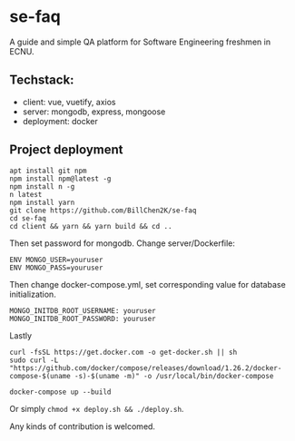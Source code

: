 # se-faq

A guide and simple QA platform for Software Engineering freshmen in ECNU.

## Techstack:

- client: vue, vuetify, axios
- server: mongodb, express, mongoose
- deployment: docker

## Project deployment

```
apt install git npm
npm install npm@latest -g
npm install n -g
n latest
npm install yarn
git clone https://github.com/BillChen2K/se-faq
cd se-faq
cd client && yarn && yarn build && cd ..
```

Then set password for mongodb. Change server/Dockerfile:
```
ENV MONGO_USER=youruser
ENV MONGO_PASS=youruser
```
Then change docker-compose.yml, set corresponding value for database initialization.
```
MONGO_INITDB_ROOT_USERNAME: youruser
MONGO_INITDB_ROOT_PASSWORD: youruser
```
Lastly
```
curl -fsSL https://get.docker.com -o get-docker.sh || sh
sudo curl -L "https://github.com/docker/compose/releases/download/1.26.2/docker-compose-$(uname -s)-$(uname -m)" -o /usr/local/bin/docker-compose

docker-compose up --build
```

Or simply `chmod +x deploy.sh && ./deploy.sh`.

Any kinds of contribution is welcomed.